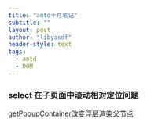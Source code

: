 ```yaml
---
title: "antd十月笔记"
subtitle: ""
layout: post
author: "libyasdf"
header-style: text
tags:
  - antd
  - DOM
---
```


### select 在子页面中滚动相对定位问题
[getPopupContainer改变浮层渲染父节点](https://segmentfault.com/q/1010000008028603)  